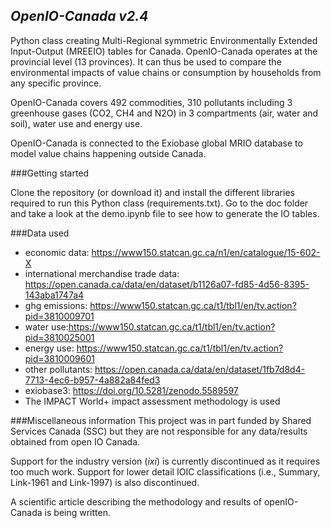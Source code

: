 ## _OpenIO-Canada v2.4_

Python class creating Multi-Regional symmetric Environmentally Extended Input-Output (MREEIO) tables for Canada. OpenIO-Canada 
operates at the provincial level (13 provinces). It can thus be used to compare the environmental impacts of value chains
or consumption by households from any specific province.

OpenIO-Canada covers 492 commodities, 310 pollutants including 3 greenhouse gases (CO2, CH4 and N2O) in 3 compartments 
(air, water and soil), water use and energy use.

OpenIO-Canada is connected to the Exiobase global MRIO database to model value chains happening outside Canada.

###Getting started

Clone the repository (or download it) and install the different libraries required to run this Python class (requirements.txt).
Go to the doc folder and take a look at the demo.ipynb file to see how to generate the IO tables.

###Data used
- economic data: https://www150.statcan.gc.ca/n1/en/catalogue/15-602-X
- international merchandise trade data: https://open.canada.ca/data/en/dataset/b1126a07-fd85-4d56-8395-143aba1747a4
- ghg emissions: https://www150.statcan.gc.ca/t1/tbl1/en/tv.action?pid=3810009701
- water use:https://www150.statcan.gc.ca/t1/tbl1/en/tv.action?pid=3810025001
- energy use: https://www150.statcan.gc.ca/t1/tbl1/en/tv.action?pid=3810009601
- other pollutants: https://open.canada.ca/data/en/dataset/1fb7d8d4-7713-4ec6-b957-4a882a84fed3
- exiobase3: https://doi.org/10.5281/zenodo.5589597
- The IMPACT World+ impact assessment methodology is used


###Miscellaneous information
This project was in part funded by Shared Services Canada (SSC) but they are not responsible for any data/results 
obtained from open IO Canada.

Support for the industry version (_ixi_) is currently discontinued as it requires too much work. Support for lower detail 
IOIC classifications (i.e., Summary, Link-1961 and Link-1997) is also discontinued.

A scientific article describing the methodology and results of openIO-Canada is being written.